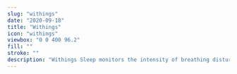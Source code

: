 ```yaml
---
slug: "withings"
date: "2020-09-18"
title: "Withings"
icon: "withings"
viewbox: "0 0 400 96.2"
fill: ""
stroke: ""
description: "Withings Sleep monitors the intensity of breathing disturbances, thanks to an algorithm that analyzes interruptions in breathing patterns that occur during the night."
---
```

